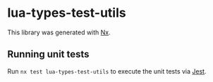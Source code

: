 # lua-types-test-utils

This library was generated with [Nx](https://nx.dev).

## Running unit tests

Run `nx test lua-types-test-utils` to execute the unit tests via [Jest](https://jestjs.io).

